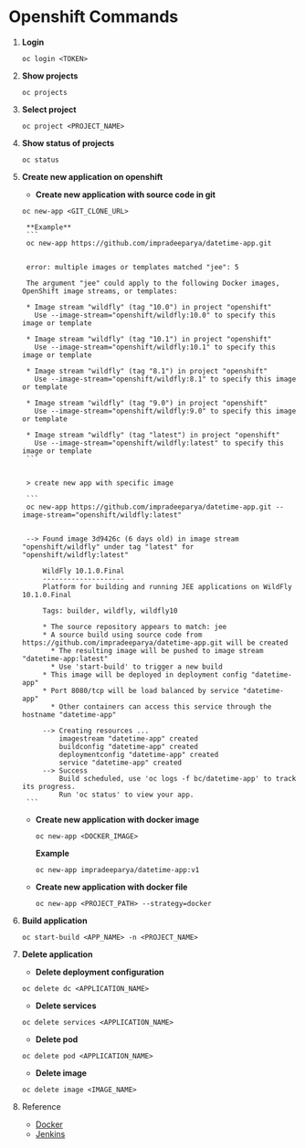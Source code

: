 # Openshift Commands

1. **Login**
    ```
    oc login <TOKEN>
    ```
2. **Show projects**
    ```
    oc projects
    ```
3. **Select project**
    ```
    oc project <PROJECT_NAME>
    ```
4. **Show status of projects**
    ```
    oc status
    ```
5. **Create new application on openshift**

    - **Create new application with source code in git**
    ```
    oc new-app <GIT_CLONE_URL>
    ```

        **Example**
        ```
        oc new-app https://github.com/impradeeparya/datetime-app.git


        error: multiple images or templates matched "jee": 5

        The argument "jee" could apply to the following Docker images, OpenShift image streams, or templates:

        * Image stream "wildfly" (tag "10.0") in project "openshift"
          Use --image-stream="openshift/wildfly:10.0" to specify this image or template

        * Image stream "wildfly" (tag "10.1") in project "openshift"
          Use --image-stream="openshift/wildfly:10.1" to specify this image or template

        * Image stream "wildfly" (tag "8.1") in project "openshift"
          Use --image-stream="openshift/wildfly:8.1" to specify this image or template

        * Image stream "wildfly" (tag "9.0") in project "openshift"
          Use --image-stream="openshift/wildfly:9.0" to specify this image or template

        * Image stream "wildfly" (tag "latest") in project "openshift"
          Use --image-stream="openshift/wildfly:latest" to specify this image or template
        ```


        > create new app with specific image

        ```
        oc new-app https://github.com/impradeeparya/datetime-app.git --image-stream="openshift/wildfly:latest"


        --> Found image 3d9426c (6 days old) in image stream "openshift/wildfly" under tag "latest" for "openshift/wildfly:latest"

            WildFly 10.1.0.Final
            --------------------
            Platform for building and running JEE applications on WildFly 10.1.0.Final

            Tags: builder, wildfly, wildfly10

            * The source repository appears to match: jee
            * A source build using source code from https://github.com/impradeeparya/datetime-app.git will be created
              * The resulting image will be pushed to image stream "datetime-app:latest"
              * Use 'start-build' to trigger a new build
            * This image will be deployed in deployment config "datetime-app"
            * Port 8080/tcp will be load balanced by service "datetime-app"
              * Other containers can access this service through the hostname "datetime-app"

            --> Creating resources ...
                imagestream "datetime-app" created
                buildconfig "datetime-app" created
                deploymentconfig "datetime-app" created
                service "datetime-app" created
            --> Success
                Build scheduled, use 'oc logs -f bc/datetime-app' to track its progress.
                Run 'oc status' to view your app.
        ```

    - **Create new application with docker image**

        ```
        oc new-app <DOCKER_IMAGE>
        ```

        **Example**
        ```
        oc new-app impradeeparya/datetime-app:v1
        ```

    - **Create new application with docker file**
        ```
        oc new-app <PROJECT_PATH> --strategy=docker
        ```


6. **Build application**
    ```
    oc start-build <APP_NAME> -n <PROJECT_NAME>
    ```

7. **Delete application**
    - **Delete deployment configuration**
    ```
    oc delete dc <APPLICATION_NAME>
    ```

    - **Delete services**
    ```
    oc delete services <APPLICATION_NAME>
    ```

    - **Delete pod**
    ```
    oc delete pod <APPLICATION_NAME>
    ```

    - **Delete image**
    ```
    oc delete image <IMAGE_NAME>
    ```
8. Reference 
    - [Docker](https://github.com/impradeeparya/docs/blob/master/docker/commands.md)
    - [Jenkins](https://github.com/impradeeparya/docs/tree/master/jenkins)
